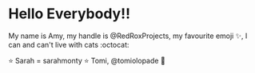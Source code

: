 # Hello Everybody!! 

My name is Amy, my handle is @RedRoxProjects, my favourite emoji :sparkles:, I can and can't live with cats :octocat:


:star: Sarah = sarahmonty :star:
Tomi, @tomiolopade :rocket: